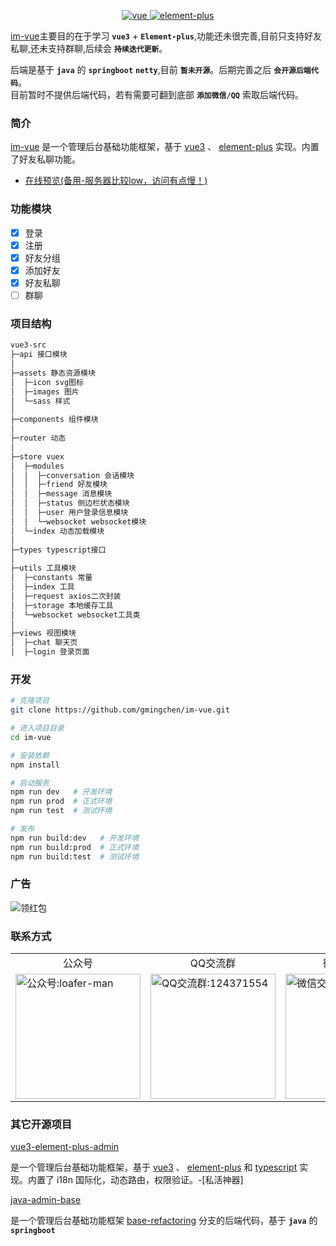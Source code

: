 <p align="center">
  <a href="https://github.com/vuejs/vue-next">
    <img src="https://img.shields.io/badge/vue-3.0-brightgreen.svg" alt="vue">
  </a>
  <a href="https://github.com/element-plus/element-plus">
    <img src="https://img.shields.io/badge/element--plus-1.x-brightgreen.svg" alt="element-plus">
  </a>
</p>

[im-vue](https://github.com/gmingchen/im-vue)主要目的在于学习 __`vue3`__ + __`Element-plus`__,功能还未很完善,目前只支持好友私聊,还未支持群聊,后续会 __`持续迭代更新`__。

后端是基于 __`java`__ 的 __`springboot`__ __`netty`__,目前 __`暂未开源`__。后期完善之后 __`会开源后端代码`__。<br>
目前暂时不提供后端代码，若有需要可翻到底部 __`添加微信/QQ`__ 索取后端代码。

### 简介

[im-vue](https://github.com/gmingchen/im-vue) 是一个管理后台基础功能框架，基于 [vue3](https://github.com/vuejs/vue-next) 、 [element-plus](https://github.com/element-plus/element-plus) 实现。内置了好友私聊功能。

- [在线预览(备用-服务器比较low，访问有点慢！)](http://im.gumingchen.icu)

### 功能模块

- [x] 登录
- [x] 注册
- [x] 好友分组
- [x] 添加好友
- [x] 好友私聊
- [ ] 群聊

### 项目结构

```bash
vue3-src
├─api 接口模块
│
├─assets 静态资源模块
│  ├─icon svg图标
│  ├─images 图片
│  └─sass 样式
│ 
├─components 组件模块
│ 
├─router 动态
│ 
├─store vuex
│  ├─modules
│  │  ├─conversation 会话模块
│  │  ├─friend 好友模块
│  │  ├─message 消息模块
│  │  ├─status 侧边栏状态模块
│  │  ├─user 用户登录信息模块
│  │  └─websocket websocket模块
│  └─index 动态加载模块
│ 
├─types typescript接口
│ 
├─utils 工具模块
│  ├─constants 常量
│  ├─index 工具
│  ├─request axios二次封装
│  ├─storage 本地缓存工具
│  └─websocket websocket工具类
│
├─views 视图模块
│  ├─chat 聊天页
│  ├─login 登录页面

```

### 开发

```bash
# 克隆项目
git clone https://github.com/gmingchen/im-vue.git

# 进入项目目录
cd im-vue

# 安装依赖
npm install

# 启动服务
npm run dev   # 开发环境
npm run prod  # 正式环境
npm run test  # 测试环境

# 发布
npm run build:dev   # 开发环境
npm run build:prod  # 正式环境
npm run build:test  # 测试环境
```

### 广告

![领红包](http://oss.gumingchen.icu/image/red-envelopes.jpg)

### 联系方式

<table>
  <tr align="center">
    <td>公众号</td>
    <td>QQ交流群</td>
    <td>微信交流群</td>
    <td>微信</td>
    <td>QQ</td>
  </tr>
  <tr>
    <td>
      <img src="http://oss.gumingchen.icu/image/official-account-qr-code.jpg" width="200px" title="公众号" alt="公众号:loafer-man" />
    </td>
    <td>
      <img src="http://oss.gumingchen.icu/image/qq-group-qr-code.jpg" width="200px" title="QQ交流群" alt="QQ交流群:124371554" />
    </td>
    <td>
      <img src="http://oss.gumingchen.icu/image/wechat-group-qr-code.jpg?time=3" width="200px" title="微信交流群" alt="微信交流群:124371554" />
    </td>
    <td>
      <img src="http://oss.gumingchen.icu/image/wechat-qr-code-1.jpg" width="200px" title="微信" alt="微信:Gy1240235512" />
    </td>
    <td>
      <img src="http://oss.gumingchen.icu/image/qq-qr-code.jpg" width="200px" title="QQ" alt="QQ:1240235512" />
    </td>
  </tr>
</table>

### 其它开源项目

[vue3-element-plus-admin](https://github.com/gmingchen/vue3-element-plus-admin)

是一个管理后台基础功能框架，基于 [vue3](https://github.com/vuejs/vue-next) 、 [element-plus](https://github.com/element-plus/element-plus) 和 [typescript](https://github.com/microsoft/TypeScript) 实现。内置了 i18n 国际化，动态路由，权限验证。-[私活神器]


[java-admin-base](https://github.com/gmingchen/java-admin-base)

是一个管理后台基础功能框架 [base-refactoring](https://github.com/gmingchen/vue3-element-plus-admin/tree/base-refactoring) 分支的后端代码，基于 __`java`__ 的 __`springboot`__
